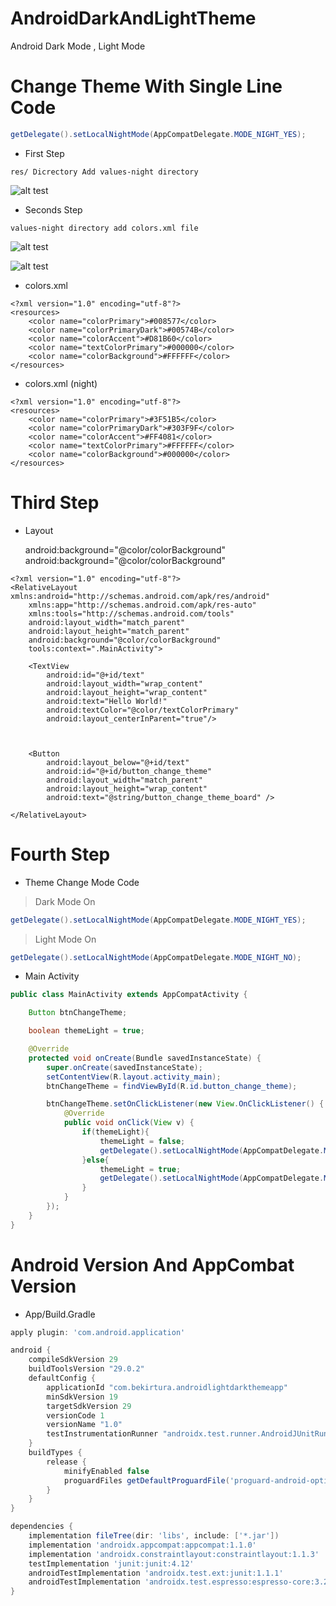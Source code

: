 # AndroidDarkAndLightTheme
Android Dark Mode , Light Mode

# Change Theme With Single Line Code

```Java
getDelegate().setLocalNightMode(AppCompatDelegate.MODE_NIGHT_YES);
```

* First Step

```
res/ Dicrectory Add values-night directory
```
 ![alt test](screenshots/add_values_night.png)

* Seconds Step

```
values-night directory add colors.xml file 
```
 ![alt test](screenshots/add_colors_xml_(night).png)
 
 ![alt test](screenshots/finish.png)
 

* colors.xml

```xml-in 
<?xml version="1.0" encoding="utf-8"?>
<resources>
    <color name="colorPrimary">#008577</color>
    <color name="colorPrimaryDark">#00574B</color>
    <color name="colorAccent">#D81B60</color>
    <color name="textColorPrimary">#000000</color>
    <color name="colorBackground">#FFFFFF</color>
</resources>
```

* colors.xml (night)


```xml-in 
<?xml version="1.0" encoding="utf-8"?>
<resources>
    <color name="colorPrimary">#3F51B5</color>
    <color name="colorPrimaryDark">#303F9F</color>
    <color name="colorAccent">#FF4081</color>
    <color name="textColorPrimary">#FFFFFF</color>
    <color name="colorBackground">#000000</color>
</resources>
```
# Third Step

* Layout

    android:background="@color/colorBackground"
    android:background="@color/colorBackground"


```xml-in 
<?xml version="1.0" encoding="utf-8"?>
<RelativeLayout xmlns:android="http://schemas.android.com/apk/res/android"
    xmlns:app="http://schemas.android.com/apk/res-auto"
    xmlns:tools="http://schemas.android.com/tools"
    android:layout_width="match_parent"
    android:layout_height="match_parent"
    android:background="@color/colorBackground"
    tools:context=".MainActivity">

    <TextView
        android:id="@+id/text"
        android:layout_width="wrap_content"
        android:layout_height="wrap_content"
        android:text="Hello World!"
        android:textColor="@color/textColorPrimary"
        android:layout_centerInParent="true"/>



    <Button
        android:layout_below="@+id/text"
        android:id="@+id/button_change_theme"
        android:layout_width="match_parent"
        android:layout_height="wrap_content"
        android:text="@string/button_change_theme_board" />

</RelativeLayout>
```
# Fourth Step
* Theme Change Mode Code 

> Dark Mode On
```Java
getDelegate().setLocalNightMode(AppCompatDelegate.MODE_NIGHT_YES);
```

> Light Mode On
```Java
getDelegate().setLocalNightMode(AppCompatDelegate.MODE_NIGHT_NO);
```


* Main Activity

```Java 
public class MainActivity extends AppCompatActivity {

    Button btnChangeTheme;

    boolean themeLight = true;

    @Override
    protected void onCreate(Bundle savedInstanceState) {
        super.onCreate(savedInstanceState);
        setContentView(R.layout.activity_main);
        btnChangeTheme = findViewById(R.id.button_change_theme);

        btnChangeTheme.setOnClickListener(new View.OnClickListener() {
            @Override
            public void onClick(View v) {
                if(themeLight){
                    themeLight = false;
                    getDelegate().setLocalNightMode(AppCompatDelegate.MODE_NIGHT_YES);
                }else{
                    themeLight = true;
                    getDelegate().setLocalNightMode(AppCompatDelegate.MODE_NIGHT_NO);
                }
            }
        });
    }
}

```

# Android Version And AppCombat Version
* App/Build.Gradle

```Groovy 
apply plugin: 'com.android.application'

android {
    compileSdkVersion 29
    buildToolsVersion "29.0.2"
    defaultConfig {
        applicationId "com.bekirtura.androidlightdarkthemeapp"
        minSdkVersion 19
        targetSdkVersion 29
        versionCode 1
        versionName "1.0"
        testInstrumentationRunner "androidx.test.runner.AndroidJUnitRunner"
    }
    buildTypes {
        release {
            minifyEnabled false
            proguardFiles getDefaultProguardFile('proguard-android-optimize.txt'), 'proguard-rules.pro'
        }
    }
}

dependencies {
    implementation fileTree(dir: 'libs', include: ['*.jar'])
    implementation 'androidx.appcompat:appcompat:1.1.0'
    implementation 'androidx.constraintlayout:constraintlayout:1.1.3'
    testImplementation 'junit:junit:4.12'
    androidTestImplementation 'androidx.test.ext:junit:1.1.1'
    androidTestImplementation 'androidx.test.espresso:espresso-core:3.2.0'
}


```
